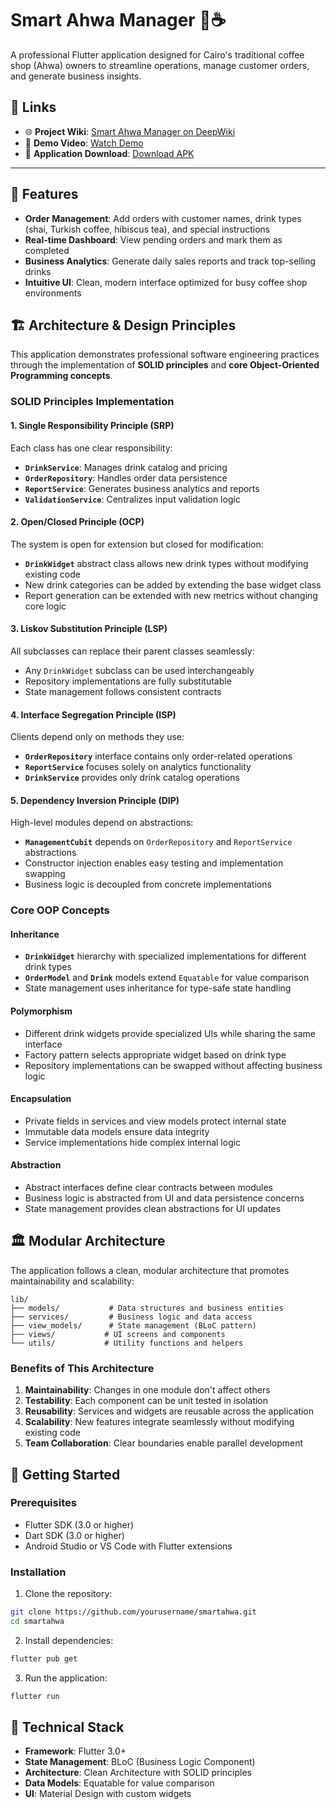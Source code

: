# Smart Ahwa Manager 🧉☕

A professional Flutter application designed for Cairo's traditional coffee shop (Ahwa) owners to streamline operations, manage customer orders, and generate business insights.

## 🔗 Links  
- 🌐 **Project Wiki**: [Smart Ahwa Manager on DeepWiki](https://deepwiki.com/aliabdelmoaty/smartahwa)  
- 🎥 **Demo Video**: [Watch Demo](https://drive.google.com/file/d/1THbZFiafUF_ku7irITQLD7GxoWqBKXHF/view?usp=drive_link)  
- 📱 **Application Download**: [Download APK](https://drive.google.com/file/d/145PxeweOzGFaOdWIIRqMKvxXyi0vbKcF/view?usp=sharing)  

---
## 📱 Features

- **Order Management**: Add orders with customer names, drink types (shai, Turkish coffee, hibiscus tea), and special instructions
- **Real-time Dashboard**: View pending orders and mark them as completed
- **Business Analytics**: Generate daily sales reports and track top-selling drinks
- **Intuitive UI**: Clean, modern interface optimized for busy coffee shop environments

## 🏗️ Architecture & Design Principles

This application demonstrates professional software engineering practices through the implementation of **SOLID principles** and **core Object-Oriented Programming concepts**.

### SOLID Principles Implementation

#### 1. Single Responsibility Principle (SRP)
Each class has one clear responsibility:
- **`DrinkService`**: Manages drink catalog and pricing
- **`OrderRepository`**: Handles order data persistence
- **`ReportService`**: Generates business analytics and reports
- **`ValidationService`**: Centralizes input validation logic

#### 2. Open/Closed Principle (OCP)
The system is open for extension but closed for modification:
- **`DrinkWidget`** abstract class allows new drink types without modifying existing code
- New drink categories can be added by extending the base widget class
- Report generation can be extended with new metrics without changing core logic

#### 3. Liskov Substitution Principle (LSP)
All subclasses can replace their parent classes seamlessly:
- Any `DrinkWidget` subclass can be used interchangeably
- Repository implementations are fully substitutable
- State management follows consistent contracts

#### 4. Interface Segregation Principle (ISP)
Clients depend only on methods they use:
- **`OrderRepository`** interface contains only order-related operations
- **`ReportService`** focuses solely on analytics functionality
- **`DrinkService`** provides only drink catalog operations

#### 5. Dependency Inversion Principle (DIP)
High-level modules depend on abstractions:
- **`ManagementCubit`** depends on `OrderRepository` and `ReportService` abstractions
- Constructor injection enables easy testing and implementation swapping
- Business logic is decoupled from concrete implementations

### Core OOP Concepts

#### Inheritance
- **`DrinkWidget`** hierarchy with specialized implementations for different drink types
- **`OrderModel`** and **`Drink`** models extend `Equatable` for value comparison
- State management uses inheritance for type-safe state handling

#### Polymorphism
- Different drink widgets provide specialized UIs while sharing the same interface
- Factory pattern selects appropriate widget based on drink type
- Repository implementations can be swapped without affecting business logic

#### Encapsulation
- Private fields in services and view models protect internal state
- Immutable data models ensure data integrity
- Service implementations hide complex internal logic

#### Abstraction
- Abstract interfaces define clear contracts between modules
- Business logic is abstracted from UI and data persistence concerns
- State management provides clean abstractions for UI updates

## 🏛️ Modular Architecture

The application follows a clean, modular architecture that promotes maintainability and scalability:

```
lib/
├── models/           # Data structures and business entities
├── services/         # Business logic and data access
├── view_models/      # State management (BLoC pattern)
├── views/           # UI screens and components
└── utils/           # Utility functions and helpers
```

### Benefits of This Architecture

1. **Maintainability**: Changes in one module don't affect others
2. **Testability**: Each component can be unit tested in isolation
3. **Reusability**: Services and widgets are reusable across the application
4. **Scalability**: New features integrate seamlessly without modifying existing code
5. **Team Collaboration**: Clear boundaries enable parallel development

## 🚀 Getting Started

### Prerequisites
- Flutter SDK (3.0 or higher)
- Dart SDK (3.0 or higher)
- Android Studio or VS Code with Flutter extensions

### Installation

1. Clone the repository:
```bash
git clone https://github.com/yourusername/smartahwa.git
cd smartahwa
```

2. Install dependencies:
```bash
flutter pub get
```

3. Run the application:
```bash
flutter run
```


## 🔧 Technical Stack

- **Framework**: Flutter 3.0+
- **State Management**: BLoC (Business Logic Component)
- **Architecture**: Clean Architecture with SOLID principles
- **Data Models**: Equatable for value comparison
- **UI**: Material Design with custom widgets


